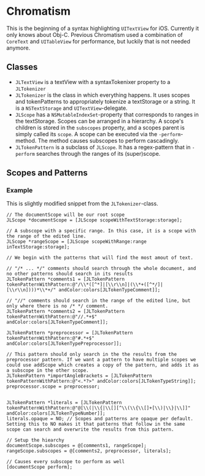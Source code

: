 Chromatism
==========

This is the beginning of a syntax highlighting `UITextView` for iOS. Currently it only knows about Obj-C. Previous Chromatism used a combination of `CoreText` and `UITableView` for performance, but luckily that is not needed anymore.

## Classes
- `JLTextView` is a textView with a syntaxTokenixer property to a `JLTokenizer`
- `JLTokenizer` is the class in which everything happens. It uses scopes and tokenPatterns to appropriately tokenize a textStorage or a string. It is a `NSTextStorage` and `UITextView`-delegate.
- `JLScope` has a `NSMutableIndexSet`-property that corresponds to ranges in the textStorage. Scopes can be arranged in a hierarchy. A scope's children is stored in the `subscopes` property, and a scopes parent is simply called its `scope`. A scope can be executed via the `-perform`-method. The method causes subscopes to perform cascadingly. 
- `JLTokenPattern` is a subclass of `JLScope`. It has a regex-pattern that in `-perform` searches through the ranges of its (super)scope.

## Scopes and Patterns

### Example
This is slightly modified snippet from the `JLTokenizer`-class.

````objc
// The documentScope will be our root scope
JLScope *documentScope = [JLScope scopeWithTextStorage:storage];

// A subscope with a specific range. In this case, it is a scope with the range of the edited line.
JLScope *rangeScope = [JLScope scopeWithRange:range inTextStorage:storage];

// We begin with the patterns that will find the most amout of text.

// "/* ... */" comments should search through the whole document, and no other patterns should search in its results
JLTokenPattern *comments1 = [JLTokenPattern tokenPatternWithPattern:@"/\\*([^*]|[\\r\\n]|(\\*+([^*/]|[\\r\\n])))*\\*+/" andColor:colors[JLTokenTypeComment]];

// "//" comments should search in the range of the edited line, but only where there is no /* */ comment.
JLTokenPattern *comments2 = [JLTokenPattern tokenPatternWithPattern:@"//.*+$" andColor:colors[JLTokenTypeComment]];

JLTokenPattern *preprocessor = [JLTokenPattern tokenPatternWithPattern:@"#.*+$" andColor:colors[JLTokenTypePreprocessor]];

// This pattern should only search in the the results from the preprocessor pattern. If we want a pattern to have multiple scopes we could use addScope which creates a copy of the pattern, and adds it as a subscope in the other scope.
JLTokenPattern *importAngleBrackets = [JLTokenPattern tokenPatternWithPattern:@"<.*?>" andColor:colors[JLTokenTypeString]];
preprocessor.scope = preprocessor;


JLTokenPattern *literals = [JLTokenPattern tokenPatternWithPattern:@"@[\\(|\\{|\\[][^\\(\\{\\[]+[\\)|\\}|\\]]" andColor:colors[JLTokenTypeNumber]];
literals.opaque = NO; // Scopes and patterns are opaque per default. Setting this to NO makes it that patterns that follow in the same scope can search and overwrite the results from this pattern.

// Setup the hiearchy
documentScope.subscopes = @[comments1, rangeScope];
rangeScope.subscopes = @[comments2, preprocessor, literals];

// Causes every subscope to perform as well
[documentScope perform];
````


